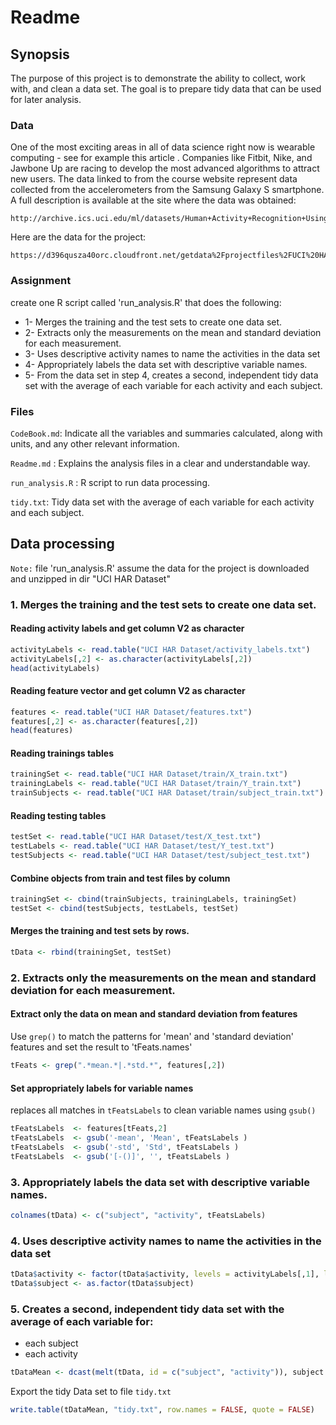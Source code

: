 # Readme

## Synopsis

The purpose of this project is to demonstrate the ability to collect, work with, and clean a data set. The goal is to prepare tidy data that can be used for later analysis.

### Data

One of the most exciting areas in all of data science right now is wearable computing - see for example this article . Companies like Fitbit, Nike, and Jawbone Up are racing to develop the most advanced algorithms to attract new users. The data linked to from the course website represent data collected from the accelerometers from the Samsung Galaxy S smartphone. A full description is available at the site where the data was obtained:
    
    http://archive.ics.uci.edu/ml/datasets/Human+Activity+Recognition+Using+Smartphones

Here are the data for the project:
    
    https://d396qusza40orc.cloudfront.net/getdata%2Fprojectfiles%2FUCI%20HAR%20Dataset.zip


### Assignment
create one R script called 'run_analysis.R' that does the following:

* 1- Merges the training and the test sets to create one data set.
* 2- Extracts only the measurements on the mean and standard deviation for each measurement.
* 3- Uses descriptive activity names to name the activities in the data set
* 4- Appropriately labels the data set with descriptive variable names.
* 5- From the data set in step 4, creates a second, independent tidy data set with the average of each variable for each activity and each subject.

### Files

`CodeBook.md`: Indicate all the variables and summaries calculated, along with units, and any other relevant information.	

`Readme.md`	: Explains the analysis files in a clear and understandable way.

`run_analysis.R` : 	R script to run data processing.

`tidy.txt`: Tidy data set with the average of each variable for each activity and each subject.


## Data processing

`Note:` file 'run_analysis.R' assume the data for the project is downloaded and unzipped in dir "UCI HAR Dataset"

### 1. Merges the training and the test sets to create one data set.

#### Reading activity labels and get column V2 as character

```r
activityLabels <- read.table("UCI HAR Dataset/activity_labels.txt")
activityLabels[,2] <- as.character(activityLabels[,2])
head(activityLabels)
```

#### Reading feature vector and get column V2 as character
```r
features <- read.table("UCI HAR Dataset/features.txt")
features[,2] <- as.character(features[,2])
head(features)

```
#### Reading trainings tables 
```r
trainingSet <- read.table("UCI HAR Dataset/train/X_train.txt")
trainingLabels <- read.table("UCI HAR Dataset/train/Y_train.txt")
trainSubjects <- read.table("UCI HAR Dataset/train/subject_train.txt")
```

#### Reading testing tables
```r
testSet <- read.table("UCI HAR Dataset/test/X_test.txt")
testLabels <- read.table("UCI HAR Dataset/test/Y_test.txt")
testSubjects <- read.table("UCI HAR Dataset/test/subject_test.txt")
```

#### Combine objects from train and test files by column
```r
trainingSet <- cbind(trainSubjects, trainingLabels, trainingSet)
testSet <- cbind(testSubjects, testLabels, testSet)
```

#### Merges the training and test sets by rows.
```r
tData <- rbind(trainingSet, testSet)
```

### 2. Extracts only the measurements on the mean and standard deviation for each measurement.

#### Extract only the data on mean and standard deviation from features

Use `grep()` to match the patterns for 'mean' and 'standard deviation' features and set the result to 'tFeats.names'
```r
tFeats <- grep(".*mean.*|.*std.*", features[,2])

```

#### Set appropriately labels for variable names

replaces all matches in `tFeatsLabels` to clean variable names using `gsub()` 

```r
tFeatsLabels  <- features[tFeats,2]
tFeatsLabels  <- gsub('-mean', 'Mean', tFeatsLabels )
tFeatsLabels  <- gsub('-std', 'Std', tFeatsLabels )
tFeatsLabels  <- gsub('[-()]', '', tFeatsLabels )
```

### 3. Appropriately labels the data set with descriptive variable names.
```r
colnames(tData) <- c("subject", "activity", tFeatsLabels)
```

### 4. Uses descriptive activity names to name the activities in the data set
```r
tData$activity <- factor(tData$activity, levels = activityLabels[,1], labels = activityLabels[,2])
tData$subject <- as.factor(tData$subject)
```

### 5. Creates a second, independent tidy data set with the average of each variable for:

 - each subject
 - each activity
```r
tDataMean <- dcast(melt(tData, id = c("subject", "activity")), subject + activity ~ variable, mean)
```
Export the tidy Data set to file `tidy.txt`
```r
write.table(tDataMean, "tidy.txt", row.names = FALSE, quote = FALSE)
```




